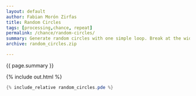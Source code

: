 ```yaml
---   
layout: default
author: Fabian Morón Zirfas
title: Random Circles
tags: [processing,chance, repeat]
permalink: /chance/random-circles/
summary: Generate random circles with one simple loop. Break at the width of the canvas.    
archive: random_circles.zip

---  
```


<div class="hero">{{ page.summary }}</div>

<!-- more -->

{% include out.html %}

```java
{% include_relative random_circles.pde %}
```


